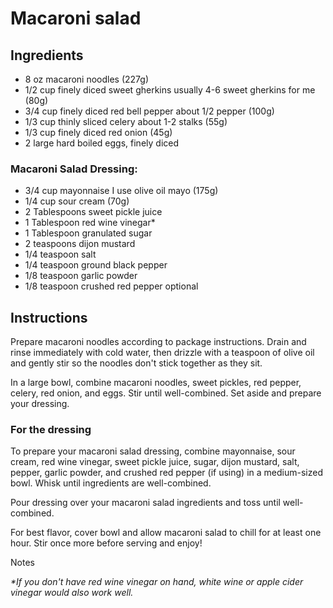 # Macaroni salad

## Ingredients

* 8 oz macaroni noodles (227g)
* 1/2 cup finely diced sweet gherkins usually 4-6 sweet gherkins for me (80g)
* 3/4 cup finely diced red bell pepper about 1/2 pepper (100g)
* 1/3 cup thinly sliced celery about 1-2 stalks (55g)
* 1/3 cup finely diced red onion (45g)
* 2 large hard boiled eggs, finely diced

### Macaroni Salad Dressing:

* 3/4 cup mayonnaise I use olive oil mayo (175g)
* 1/4 cup sour cream (70g)
* 2 Tablespoons sweet pickle juice
* 1 Tablespoon red wine vinegar*
* 1 Tablespoon granulated sugar
* 2 teaspoons dijon mustard
* 1/4 teaspoon salt
* 1/4 teaspoon ground black pepper
* 1/8 teaspoon garlic powder
* 1/8 teaspoon crushed red pepper optional

## Instructions

Prepare macaroni noodles according to package instructions. Drain and rinse immediately with cold water, then drizzle with a teaspoon of olive oil and gently stir so the noodles don't stick together as they sit.

In a large bowl, combine macaroni noodles, sweet pickles, red pepper, celery, red onion, and eggs. Stir until well-combined. Set aside and prepare your dressing.

### For the dressing

To prepare your macaroni salad dressing, combine mayonnaise, sour cream, red wine vinegar, sweet pickle juice, sugar, dijon mustard, salt, pepper, garlic powder, and crushed red pepper (if using) in a medium-sized bowl. Whisk until ingredients are well-combined.

Pour dressing over your macaroni salad ingredients and toss until well-combined.

For best flavor, cover bowl and allow macaroni salad to chill for at least one hour. Stir once more before serving and enjoy!

Notes

_*If you don't have red wine vinegar on hand, white wine or apple cider vinegar would also work well._
